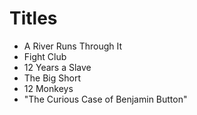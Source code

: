 # Titles

- A River Runs Through It
- Fight Club
- 12 Years a Slave
- The Big Short
- 12 Monkeys
- "The Curious Case of Benjamin Button"


